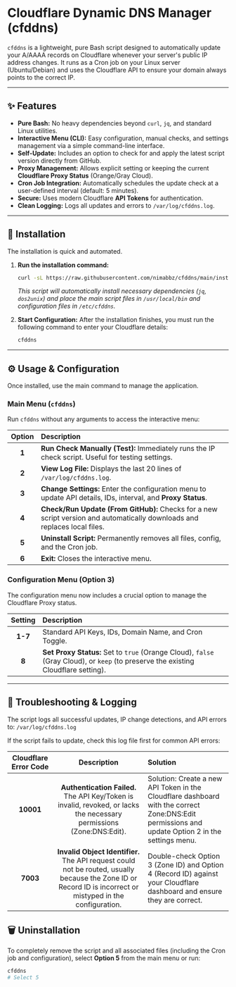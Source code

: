 # Cloudflare Dynamic DNS Manager (cfddns)



`cfddns` is a lightweight, pure Bash script designed to automatically update your A/AAAA records on Cloudflare whenever your server's public IP address changes. It runs as a Cron job on your Linux server (Ubuntu/Debian) and uses the Cloudflare API to ensure your domain always points to the correct IP.

---

## ✨ Features

* **Pure Bash:** No heavy dependencies beyond `curl`, `jq`, and standard Linux utilities.
* **Interactive Menu (CLI):** Easy configuration, manual checks, and settings management via a simple command-line interface.
* **Self-Update:** Includes an option to check for and apply the latest script version directly from GitHub.
* **Proxy Management:** Allows explicit setting or keeping the current **Cloudflare Proxy Status** (Orange/Gray Cloud).
* **Cron Job Integration:** Automatically schedules the update check at a user-defined interval (default: 5 minutes).
* **Secure:** Uses modern Cloudflare **API Tokens** for authentication.
* **Clean Logging:** Logs all updates and errors to `/var/log/cfddns.log`.

---

## 🚀 Installation

The installation is quick and automated.

1.  **Run the installation command:**

    ```bash
    curl -sL https://raw.githubusercontent.com/nimabbz/cfddns/main/install.sh | sudo bash
    ```

    *This script will automatically install necessary dependencies (`jq`, `dos2unix`) and place the main script files in `/usr/local/bin` and configuration files in `/etc/cfddns`.*

2.  **Start Configuration:** After the installation finishes, you must run the following command to enter your Cloudflare details:

    ```bash
    cfddns
    ```

---

## ⚙️ Usage & Configuration

Once installed, use the main command to manage the application.

### Main Menu (`cfddns`)

Run `cfddns` without any arguments to access the interactive menu:

| Option | Description |
| :---: | :--- |
| **1** | **Run Check Manually (Test):** Immediately runs the IP check script. Useful for testing settings. |
| **2** | **View Log File:** Displays the last 20 lines of `/var/log/cfddns.log`. |
| **3** | **Change Settings:** Enter the configuration menu to update API details, IDs, interval, and **Proxy Status**. |
| **4** | **Check/Run Update (From GitHub):** Checks for a new script version and automatically downloads and replaces local files. |
| **5** | **Uninstall Script:** Permanently removes all files, config, and the Cron job. |
| **6** | **Exit:** Closes the interactive menu. |

### Configuration Menu (Option 3)

The configuration menu now includes a crucial option to manage the Cloudflare Proxy status.

| Setting | Description |
| :---: | :--- |
| **1-7** | Standard API Keys, IDs, Domain Name, and Cron Toggle. |
| **8** | **Set Proxy Status:** Set to `true` (Orange Cloud), `false` (Gray Cloud), or `keep` (to preserve the existing Cloudflare setting). |

---

## 📝 Troubleshooting & Logging
The script logs all successful updates, IP change detections, and API errors to:
`/var/log/cfddns.log`

If the script fails to update, check this log file first for common API errors:

| Cloudflare Error Code | Description | Solution |
| :---: | :---: | :--- |
| **10001** | **Authentication Failed.** The API Key/Token is invalid, revoked, or lacks the necessary permissions (Zone:DNS:Edit). | Solution: Create a new API Token in the Cloudflare dashboard with the correct Zone:DNS:Edit permissions and update Option 2 in the settings menu. |
| **7003** | **Invalid Object Identifier.** The API request could not be routed, usually because the Zone ID or Record ID is incorrect or mistyped in the configuration. | Double-check Option 3 (Zone ID) and Option 4 (Record ID) against your Cloudflare dashboard and ensure they are correct. |


## 🗑️ Uninstallation

To completely remove the script and all associated files (including the Cron job and configuration), select **Option 5** from the main menu or run:

```bash
cfddns
# Select 5


